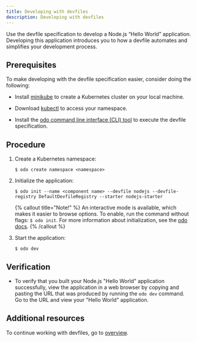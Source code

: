 ```yaml
---
title: Developing with devfiles
description: Developing with devfiles
---
```


Use the devfile specification to develop a Node.js “Hello World”
application. Developing this application introduces you to how a devfile
automates and simplifies your development process.

## Prerequisites

To make developing with the devfile specification easier, consider doing
the following:

- Install [minikube](https://minikube.sigs.k8s.io/docs/start/) to
  create a Kubernetes cluster on your local machine.

- Download
  [kubectl](https://kubernetes.io/docs/tasks/tools/install-kubectl-macos/)
  to access your namespace.

- Install the [odo command line interface (CLI)
  tool](https://odo.dev/docs/overview/installation)
  to execute the devfile specification.

## Procedure

1. Create a Kubernetes namespace:

    ```shell-session
    $ odo create namespace <namespace>
    ```

2. Initialize the application:

    ```shell-session
    $ odo init --name <component name> --devfile nodejs --devfile-registry DefaultDevfileRegistry --starter nodejs-starter
    ```

    {% callout title="Note!" %}
    An interactive mode is available, which makes it easier to browse options.
    To enable, run the command without flags: `$ odo init`.
    For more information about initialization, see the [odo docs](https://odo.dev/docs/command-reference/init).
    {% /callout %}

3. Start the application:

    ```shell-session
    $ odo dev
    ```

## Verification

- To verify that you built your Node.js "Hello World" application
  successfully, view the application in a web browser by copying and
  pasting the URL that was produced by running the `odo dev` command.
  Go to the URL and view your "Hello World" application.

## Additional resources

To continue working with devfiles, go to [overview](./overview).
